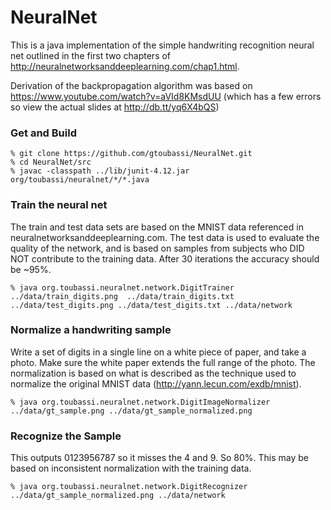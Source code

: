 # NeuralNet

This is a java implementation of the simple handwriting recognition neural net outlined in the first two chapters of http://neuralnetworksanddeeplearning.com/chap1.html.

Derivation of the backpropagation algorithm was based on https://www.youtube.com/watch?v=aVId8KMsdUU (which has a few errors so view the actual slides at http://db.tt/yq6X4bQS)


### Get and Build

    % git clone https://github.com/gtoubassi/NeuralNet.git
    % cd NeuralNet/src
    % javac -classpath ../lib/junit-4.12.jar org/toubassi/neuralnet/*/*.java

### Train the neural net

The train and test data sets are based on the MNIST data referenced in neuralnetworksanddeeplearning.com.  The test data is used to evaluate the quality of the network, and is based on samples from subjects who DID NOT contribute to the training data.  After 30 iterations the accuracy should be ~95%.

    % java org.toubassi.neuralnet.network.DigitTrainer ../data/train_digits.png  ../data/train_digits.txt ../data/test_digits.png ../data/test_digits.txt ../data/network

### Normalize a handwriting sample

Write a set of digits in a single line on a white piece of paper, and take a photo.  Make sure the white paper extends the full range of the photo.  The normalization is based on what is described as the technique used to normalize the original MNIST data (http://yann.lecun.com/exdb/mnist).

    % java org.toubassi.neuralnet.network.DigitImageNormalizer ../data/gt_sample.png ../data/gt_sample_normalized.png

### Recognize the Sample

This outputs 0123956787 so it misses the 4 and 9.  So 80%.  This may be based on inconsistent normalization with the training data.

    % java org.toubassi.neuralnet.network.DigitRecognizer ../data/gt_sample_normalized.png ../data/network
